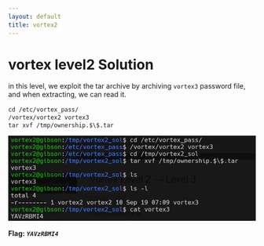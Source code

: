 ```yaml
---
layout: default
title: vortex2
---
```


# vortex level2 Solution

in this level, we exploit the tar archive by archiving `vortex3` password file, and when extracting, we can read it.

```
cd /etc/vortex_pass/
/vortex/vortex2 vortex3
tar xvf /tmp/ownership.$\$.tar
```

![image](./images/level2.png)

**Flag:** ***`YAVzRBMI4`*** 
